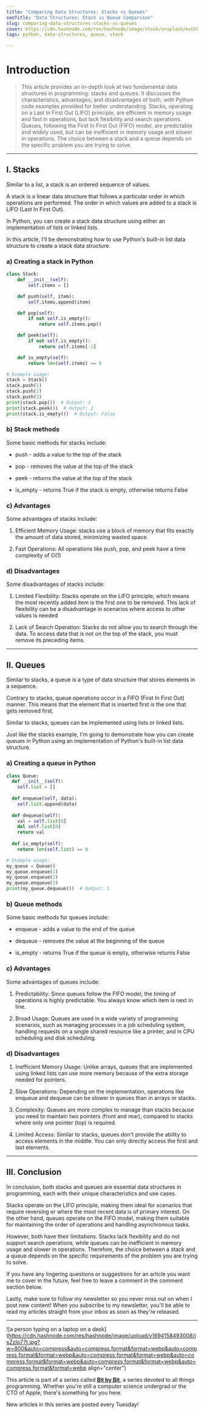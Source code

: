 ```yaml
---
title: "Comparing Data Structures: Stacks vs Queues"
seoTitle: "Data Structures: Stack vs Queue Comparison"
slug: comparing-data-structures-stacks-vs-queues
cover: https://cdn.hashnode.com/res/hashnode/image/stock/unsplash/ecUVGNZA1TM/upload/950ea42333532a451475cef0bf4c42ea.jpeg
tags: python, data-structures, queue, stack

---
```


# Introduction

> This article provides an in-depth look at two fundamental data structures in programming: stacks and queues. It discusses the characteristics, advantages, and disadvantages of both, with Python code examples provided for better understanding. Stacks, operating on a Last In First Out (LIFO) principle, are efficient in memory usage and fast in operations, but lack flexibility and search operations. Queues, following the First In First Out (FIFO) model, are predictable and widely used, but can be inefficient in memory usage and slower in operations. The choice between a stack and a queue depends on the specific problem you are trying to solve.

---

## I. Stacks

Similar to a list, a stack is an ordered sequence of values.

A stack is a linear data structure that follows a particular order in which operations are performed. The order in which values are added to a stack is LIFO (Last In First Out).

In Python, you can create a stack data structure using either an implementation of lists or linked lists.

In this article, I'll be demonstrating how to use Python's built-in list data structure to create a stack data structure.

### a) Creating a stack in Python

```python
class Stack:
    def __init__(self):
        self.items = []

    def push(self, item):
        self.items.append(item)

    def pop(self):
        if not self.is_empty():
            return self.items.pop()

    def peek(self):
        if not self.is_empty():
            return self.items[-1]

    def is_empty(self):
        return len(self.items) == 0

# Example usage:
stack = Stack()
stack.push(1)
stack.push(2)
stack.push(3)
print(stack.pop())  # Output: 3
print(stack.peek())  # Output: 2
print(stack.is_empty())  # Output: False
```

### b) Stack methods

Some basic methods for stacks include:

* push - adds a value to the top of the stack
    
* pop - removes the value at the top of the stack
    
* peek - returns the value at the top of the stack
    
* is\_empty - returns True if the stack is empty, otherwise returns False
    

### c) Advantages

Some advantages of stacks include:

1. Efficient Memory Usage: stacks use a block of memory that fits exactly the amount of data stored, minimizing wasted space.
    
2. Fast Operations: All operations like push, pop, and peek have a time complexity of O(1)
    

### d) Disadvantages

Some disadvantages of stacks include:

1. Limited Flexibility: Stacks operate on the LIFO principle, which means the most recently added item is the first one to be removed. This lack of flexibility can be a disadvantage in scenarios where access to other values is needed
    
2. Lack of Search Operation: Stacks do not allow you to search through the data. To access data that is not on the top of the stack, you must remove its preceding items.
    

---

## II. Queues

Similar to stacks, a queue is a type of data structure that stores elements in a sequence.

Contrary to stacks, queue operations occur in a FIFO (First In First Out) manner. This means that the element that is inserted first is the one that gets removed first.

Similar to stacks, queues can be implemented using lists or linked lists.

Just like the stacks example, I'm going to demonstrate how you can create queues in Python using an implementation of Python's built-in list data structure.

### a) Creating a queue in Python

```python
class Queue:
  def __init__(self):        
    self.list = []   
  
  def enqueue(self, data):        
    self.list.append(data)    
  
  def dequeue(self):        
    val = self.list[0]        
    del self.list[0]        
    return val    
  
  def is_empty(self):        
    return len(self.list) == 0

# Example usage:
my_queue = Queue()
my_queue.enqueue(1)
my_queue.enqueue(2)
my_queue.enqueue(3)
print(my_queue.dequeue())  # Output: 1
```

### b) Queue methods

Some basic methods for queues include:

* enqueue - adds a value to the end of the queue
    
* dequeue - removes the value at the beginning of the queue
    
* is\_empty - returns True if the queue is empty, otherwise returns False
    

### c) Advantages

Some advantages of queues include:

1. Predictability: Since queues follow the FIFO model, the timing of operations is highly predictable. You always know which item is next in line.
    
2. Broad Usage: Queues are used in a wide variety of programming scenarios, such as managing processes in a job scheduling system, handling requests on a single shared resource like a printer, and in CPU scheduling and disk scheduling.
    

### d) Disadvantages

1. Inefficient Memory Usage: Unlike arrays, queues that are implemented using linked lists can use more memory because of the extra storage needed for pointers.
    
2. Slow Operations: Depending on the implementation, operations like enqueue and dequeue can be slower in queues than in arrays or stacks.
    
3. Complexity: Queues are more complex to manage than stacks because you need to maintain two pointers (front and rear), compared to stacks where only one pointer (top) is required.
    
4. Limited Access: Similar to stacks, queues don't provide the ability to access elements in the middle. You can only directly access the first and last elements.
    

---

## III. Conclusion

In conclusion, both stacks and queues are essential data structures in programming, each with their unique characteristics and use cases.

Stacks operate on the LIFO principle, making them ideal for scenarios that require reversing or where the most recent data is of primary interest. On the other hand, queues operate on the FIFO model, making them suitable for maintaining the order of operations and handling asynchronous tasks.

However, both have their limitations. Stacks lack flexibility and do not support search operations, while queues can be inefficient in memory usage and slower in operations. Therefore, the choice between a stack and a queue depends on the specific requirements of the problem you are trying to solve.

If you have any lingering questions or suggestions for an article you want me to cover in the future, feel free to leave a comment in the comment section below.

Lastly, make sure to follow my newsletter so you never miss out on when I post new content! When you subscribe to my newsletter, you'll be able to read my articles straight from your inbox as soon as they're released.

---

![a person typing on a laptop on a desk](https://cdn.hashnode.com/res/hashnode/image/upload/v1694158493008/jsZzIo77t.jpg?w=800&auto=compress&auto=compress,format&format=webp&auto=compress,format&format=webp&auto=compress,format&format=webp&auto=compress,format&format=webp&auto=compress,format&format=webp&auto=compress,format&format=webp align="center")

This article is part of a series called [**Bit by Bit**](https://scrappedscript.com/series/bit-by-bit), a series devoted to all things programming. Whether you're still a computer science undergrad or the CTO of Apple, there's something for you here.

New articles in this series are posted every Tuesday!